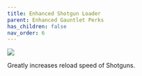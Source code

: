 ```yaml
---
title: Enhanced Shotgun Loader
parent: Enhanced Gauntlet Perks
has_children: false
nav_order: 6
---
```


![](https://bungie.net/common/destiny2_content/icons/c659a77119e332f7c8338d9beeb782e6.png)

Greatly increases reload speed of Shotguns.
